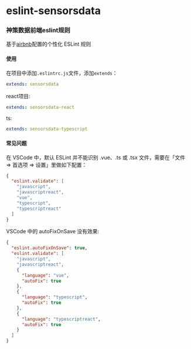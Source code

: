 # eslint-sensorsdata

### 神策数据前端eslint规则
基于[airbnb](https://github.com/airbnb/javascript)配置的个性化 ESLint 规则

#### 使用

在项目中添加`.eslintrc.js`文件，添加`extends`：
```yaml
extends: sensorsdata
```

react项目:
```yaml
extends: sensorsdata-react
```

ts:
```yaml
extends: sensorsdata-typescript
```

#### 常见问题
在 VSCode 中，默认 ESLint 并不能识别 .vue、.ts 或 .tsx 文件，需要在「文件 => 首选项 => 设置」里做如下配置：

```json
{
  "eslint.validate": [
    "javascript",
    "javascriptreact",
    "vue",
    "typescript",
    "typescriptreact"
  ]
}
```

VSCode 中的 autoFixOnSave 没有效果:

```json
{
  "eslint.autoFixOnSave": true,
  "eslint.validate": [
    "javascript",
    "javascriptreact",
    {
      "language": "vue",
      "autoFix": true
    },
    {
      "language": "typescript",
      "autoFix": true
    },
    {
      "language": "typescriptreact",
      "autoFix": true
    }
  ]
}
```